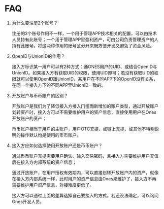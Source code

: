 # FAQ

1. 为什么要注册2个账号？
   
    注册的2个账号作用不一样，一个用于管理APP技术相关的配置，可以由技术人员持有此账号；一个用于管理APP里盈利资产，可由公司负责管理资产的人持有此账号。将这两种作用的账号区分开来既方便开发又避免了资金风险。

1. OpenID与UnionID的作用？
   
    接入方标识某一用户可以有2种方式：通ONES用户的UID、或结合OpenID与UnionID。如果接入方有获取UID的权限，使用UID即可；若没有获取UID的权限就可以使用OpenID跟UnionID，某用户在不同APP下的OpenID没有关系，在同一个接入方下的不同APP里UnionID一致的。

1. 开放账户与币币账户的区别？

    开放账户是我们为了降低接入方接入门槛而新增加的账户类型，通过开放账户划转资产时，接入方可以不需要维护用户的资产信息，直接使用用户在Ones开放账户的资产；
    
    币币账户相当于用户的主账户，用户OTC充提、或链上充提、或其他不特别说明的操作默认均是使用的币币账户。   

1. 接入方应如何选择使用开放账户还是币币账户？

    通过币币账户充提需要用户确认、输入交易密码，且接入方需要维护用户充值后在接入方内部系统的资产信息；

    通过开放账户，在用户授权有效期内，可以直接划转开放账户内的资产，就像在接入方内部系统一样，此时用户的资产信息由Ones来维护了，接入方不再需要维护用户资产信息，对接难度更低了。

    接入方可以通过上面的差异选择自己要接入的方式，若还没法确定，可以询问Ones开发人员。








